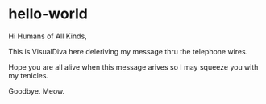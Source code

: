 # hello-world

Hi Humans of All Kinds,

This is VisualDiva here deleriving my message thru the telephone wires.

Hope you are all alive when this message arives so I may squeeze you with my tenicles.

Goodbye. Meow.
